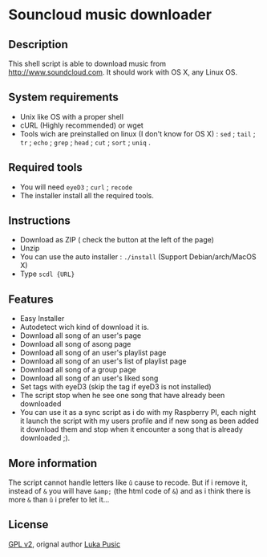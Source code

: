 Souncloud music downloader
==============

Description
--------------
This shell script is able to download music from http://www.soundcloud.com.
It should work with OS X, any Linux OS.

System requirements
--------------
* Unix like OS with a proper shell
* cURL (Highly recommended) or wget
* Tools wich are preinstalled on linux (I don't know  for OS X) : `sed` ; `tail` ; `tr` ; `echo` ; `grep` ; `head` ; `cut` ; `sort` ; `uniq` .


Required tools
--------------
* You will need `eyeD3` ; `curl` ; `recode`
* The installer install all the required tools.


Instructions
--------------
* Download as ZIP ( check the button at the left of the page)
* Unzip
* You can use the auto installer : `./install` (Support Debian/arch/MacOS X)
* Type `scdl {URL}`


Features
--------------
* Easy Installer
* Autodetect wich kind of download it is.
* Download all song of an user's page
* Download all song of asong page
* Download all song of an user's playlist page
* Download all song of an user's list of playlist page
* Download all song of a group page
* Download all song of an user's liked song
* Set tags with eyeD3 (skip the tag if eyeD3 is not installed)
* The script stop when he see one song that have already been downloaded
* You can use it as a sync script as i do with my Raspberry PI, each night it launch the script with my users profile and if new song as been added it download them and stop when it encounter a song that is already downloaded ;).


More information
--------------
The script cannot handle letters like `û` cause to recode. But if i remove it, instead of `&` you will have `&amp;` (the html code of `&`) and as i think there is more `&` than `û` i prefer to let it...


License
--------------
[GPL v2](https://www.gnu.org/licenses/gpl-2.0.txt), orignal author [Luka Pusic](http://pusic.si)
